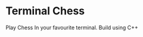 <!-- SD_2022_19BCY10023
Ali Asgar (19BCY10023)'s Software Development Task for HitWicket -->

# Terminal Chess
Play Chess In your favourite terminal. Build using C++
